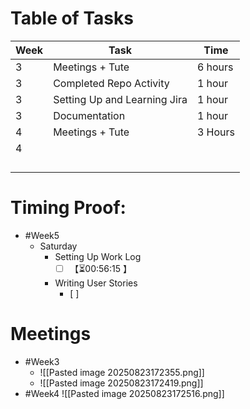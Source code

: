 # Table of Tasks

| Week | Task                         | Time    |
| ---- | ---------------------------- | ------- |
| 3    | Meetings + Tute              | 6 hours |
| 3    | Completed Repo Activity      | 1 hour  |
| 3    | Setting Up and Learning Jira | 1 hour  |
| 3    | Documentation                | 1 hour  |
| 4    | Meetings + Tute              | 3 Hours |
| 4    |                              |         |
|      |                              |         |
|      |                              |         |
|      |                              |         |
|      |                              |         |

# Timing Proof:
- #Week5
	- Saturday
		- Setting Up Work Log
			- [ ] <span class="timer-r" id="uUFXEfh" data-dur="3375" data-ts="1755933939">【⏳00:56:15 】</span> 
		- Writing User Stories
			- [ ] 

# Meetings
- #Week3
	- ![[Pasted image 20250823172355.png]]
	- ![[Pasted image 20250823172419.png]]
- #Week4 
	![[Pasted image 20250823172516.png]]
	

